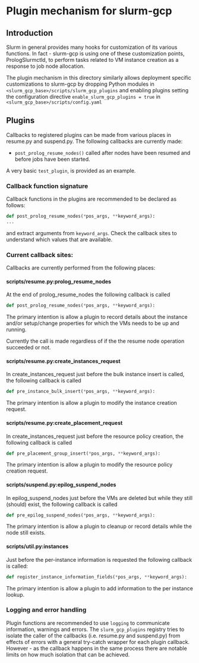 # Plugin mechanism for slurm-gcp

## Introduction

Slurm in general provides many hooks for customization of its various functions.
In fact - slurm-gcp is using one of these customization points, PrologSlurmctld,
to perform tasks related to VM instance creation as a response to job node
allocation.

The plugin mechanism in this directory similarly allows deployment specific
customizations to slurm-gcp by dropping Python modules in
`<slurm_gcp_base>/scripts/slurm_gcp_plugins` and enabling plugins setting the
configuration directive `enable_slurm_gcp_plugins = true` in
`<slurm_gcp_base>/scripts/config.yaml`

## Plugins

Callbacks to registered plugins can be made from various places in resume.py and
suspend.py. The following callbacks are currently made:

- `post_prolog_resume_nodes()` called after nodes have been resumed and before
  jobs have been started.

A very basic `test_plugin`, is provided as an example.

### Callback function signature

Callback functions in the plugins are recommended to be declared as follows:

```python
def post_prolog_resume_nodes(*pos_args, **keyword_args):
...
```

and extract arguments from `keyword_args`. Check the callback sites to
understand which values that are available.

### Current callback sites:

Callbacks are currently performed from the following places:

#### scripts/resume.py:prolog_resume_nodes

At the end of prolog_resume_nodes the following callback is called

```python
def post_prolog_resume_nodes(*pos_args, **keyword_args):
```

The primary intention is allow a plugin to record details about the instance
and/or setup/change properties for which the VMs needs to be up and running.

Currently the call is made regardless of if the the resume node operation
succeeded or not.

#### scripts/resume.py:create_instances_request

In create_instances_request just before the bulk instance insert is called, the
following callback is called

```python
def pre_instance_bulk_insert(*pos_args, **keyword_args):
```

The primary intention is allow a plugin to modify the instance creation request.

#### scripts/resume.py:create_placement_request

In create_instances_request just before the resource policy creation, the
following callback is called

```python
def pre_placement_group_insert(*pos_args, **keyword_args):
```

The primary intention is allow a plugin to modify the resource policy creation
request.

#### scripts/suspend.py:epilog_suspend_nodes

In epilog_suspend_nodes just before the VMs are deleted but while they still
(should) exist, the following callback is called

```python
def pre_epilog_suspend_nodes(*pos_args, **keyword_args):
```

The primary intention is allow a plugin to cleanup or record details while the
node still exists.

#### scripts/util.py:instances

Just before the per-instance information is requested the following callback is
called:

```python
def register_instance_information_fields(*pos_args, **keyword_args):
```

The primary intention is allow a plugin to add information to the per instance
lookup.

### Logging and error handling

Plugin functions are recommended to use `logging` to communicate information,
warnings and errors. The `slurm_gcp_plugins` registry tries to isolate the
caller of the callbacks (i.e. resume.py and suspend.py) from effects of errors
with a general try-catch wrapper for each plugin callback. However - as the
callback happens in the same process there are notable limits on how much
isolation that can be achieved.
